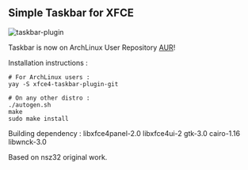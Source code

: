 Simple Taskbar for XFCE
-----------------------------------

![taskbar-plugin](https://i.imgur.com/6HNLRLI.png)

Taskbar is now on ArchLinux User Repository [AUR]([AUR](https://aur.archlinux.org/packages/xfce4-taskbar-plugin-git/))!

Installation instructions :
```
# For ArchLinux users :
yay -S xfce4-taskbar-plugin-git

# On any other distro :
./autogen.sh
make
sudo make install
```

Building dependency :
libxfce4panel-2.0
libxfce4ui-2
gtk-3.0
cairo-1.16
libwnck-3.0


Based on nsz32 original work.